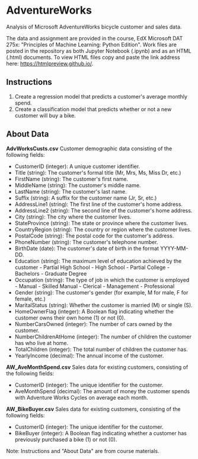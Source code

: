# AdventureWorks
Analysis of Microsoft AdventureWorks bicycle customer and sales data. 

The data and assignment are provided in the course, EdX Microsoft DAT 275x: "Principles of Machine Learning: Python Edition". Work files are posted in the repository as both Jupyter Notebook (.ipynb) and as an HTML (.html) documents. To view HTML files copy and paste the link address here: https://htmlpreview.github.io/.

## Instructions

1. Create a regression model that predicts a customer's average monthly spend.
2. Create a classification model that predicts whether or not a new customer will buy a bike.

## About Data

__AdvWorksCusts.csv__
Customer demographic data consisting of the following fields:

- CustomerID (integer): A unique customer identifier.
- Title (string): The customer's formal title (Mr, Mrs, Ms, Miss Dr, etc.)
- FirstName (string): The customer's first name.
- MiddleName (string): The customer's middle name.
- LastName (string): The customer's last name.
- Suffix (string): A suffix for the customer name (Jr, Sr, etc.)
- AddressLine1 (string): The first line of the customer's home address.
- AddressLine2 (string): The second line of the customer's home address.
- City (string): The city where the customer lives.
- StateProvince (string): The state or province where the customer lives.
- CountryRegion (string): The country or region where the customer lives.
- PostalCode (string): The postal code for the customer's address.
- PhoneNumber (string): The customer's telephone number.
- BirthDate (date): The customer's date of birth in the format YYYY-MM-DD.
- Education (string): The maximum level of education achieved by the customer 
      - Partial High School
      - High School
      - Partial College
      - Bachelors
      - Graduate Degree
- Occupation (string): The type of job in which the customer is employed 
      - Manual
      - Skilled Manual
      - Clerical
      - Management
      - Professional
- Gender (string): The customer's gender (for example, M for male, F for female, etc.)
- MaritalStatus (string): Whether the customer is married (M) or single (S).
- HomeOwnerFlag (integer): A Boolean flag indicating whether the customer owns their own home (1) or not (0).
- NumberCarsOwned (integer): The number of cars owned by the customer.
- NumberChildrenAtHome (integer): The number of children the customer has who live at home.
- TotalChildren (integer): The total number of children the customer has.
- YearlyIncome (decimal): The annual income of the customer.

__AW_AveMonthSpend.csv__
Sales data for existing customers, consisting of the following fields:

- CustomerID (integer): The unique identifier for the customer.
- AveMonthSpend (decimal): The amount of money the customer spends with Adventure Works Cycles on average each month.

__AW_BikeBuyer.csv__
Sales data for existing customers, consisting of the following fields:

- CustomerID (integer): The unique identifier for the customer.
- BikeBuyer (integer): A Boolean flag indicating whether a customer has previously purchased a bike (1) or not (0).

Note: Instructions and "About Data" are from course materials. 
